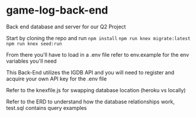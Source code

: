 # game-log-back-end
Back end database and server for our Q2 Project

Start by cloning the repo and run
```npm install```
```npm run knex migrate:latest```
 ```npm run knex seed:run```

From there you'll have to load in a .env file
refer to env.example for the env variables you'll need

This Back-End utilizes the IGDB API and you will need to register and acquire your own API key for the .env file

Refer to the knexfile.js for swapping database location (heroku vs locally)

Refer to the ERD to understand how the database relationships work, test.sql contains query examples
